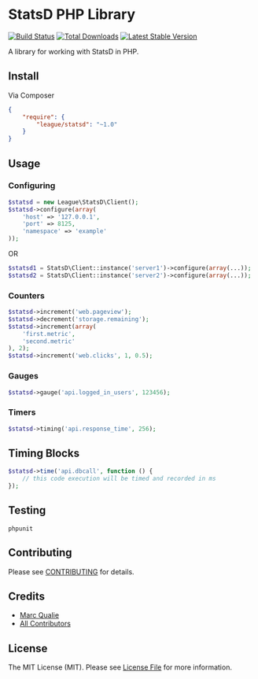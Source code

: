 # StatsD PHP Library

[![Build Status](https://travis-ci.org/php-loep/statsd.png?branch=master)](https://travis-ci.org/php-loep/statsd)
[![Total Downloads](https://poser.pugx.org/league/statsd/downloads.png)](https://packagist.org/packages/league/statsd)
[![Latest Stable Version](https://poser.pugx.org/league/statsd/v/stable.png)](https://packagist.org/packages/league/statsd)


A library for working with StatsD in PHP.


## Install

Via Composer

```json
{
    "require": {
        "league/statsd": "~1.0"
    }
}
```

## Usage

### Configuring

```php
$statsd = new League\StatsD\Client();
$statsd->configure(array(
    'host' => '127.0.0.1',
    'port' => 8125,
    'namespace' => 'example'
));
```

OR

```php
$statsd1 = StatsD\Client::instance('server1')->configure(array(...));
$statsd2 = StatsD\Client::instance('server2')->configure(array(...));
```

### Counters

```php
$statsd->increment('web.pageview');
$statsd->decrement('storage.remaining');
$statsd->increment(array(
    'first.metric',
    'second.metric'
), 2);
$statsd->increment('web.clicks', 1, 0.5);
```

### Gauges

```php
$statsd->gauge('api.logged_in_users', 123456);
```

### Timers

```php
$statsd->timing('api.response_time', 256);
```

## Timing Blocks

```php
$statsd->time('api.dbcall', function () {
    // this code execution will be timed and recorded in ms
});
```

## Testing

    phpunit


## Contributing

Please see [CONTRIBUTING](https://github.com/php-loep/statsd/blob/master/CONTRIBUTING.md) for details.


## Credits

- [Marc Qualie](https://github.com/marcqualie)
- [All Contributors](https://github.com/php-loep/statsd/contributors)


## License

The MIT License (MIT). Please see [License File](https://github.com/php-loep/statsd/blob/master/LICENSE) for more information.
